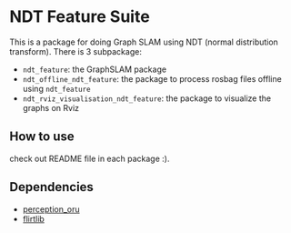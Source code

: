 # NDT Feature Suite

This is a package for doing Graph SLAM using NDT (normal distribution transform). There is 3 subpackage:

* `ndt_feature`: the GraphSLAM package
* `ndt_offline_ndt_feature`: the package to process rosbag files offline using `ndt_feature`
* `ndt_rviz_visualisation_ndt_feature`: the package to visualize the graphs on Rviz 

## How to use

check out README file in each package :).

## Dependencies

* [perception_oru](https://github.com/OrebroUniversity/perception_oru)
* [flirtlib](https://github.com/tipaldi/flirtlib)
